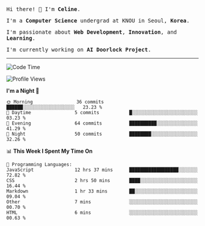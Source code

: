 <p><samp>Hi there! 👋 I'm <b>Celine</b>.</samp></p>
<p><samp>I'm a <b>Computer Science</b> undergrad at KNOU in Seoul, <b>Korea</b>.</samp></p>
<p><samp>I'm passionate about <b>Web Development</b>, <b>Innovation</b>, and <b>Learning</b>.</samp></p>
<p><samp>I'm currently working on <b>AI Doorlock Project</b>.</samp></p>
<hr>

<!--START_SECTION:celine-->
![Code Time](http://img.shields.io/badge/Code%20Time-48%20hrs%2029%20mins-blue)

![Profile Views](http://img.shields.io/badge/Profile%20Views-3-blue)

**I'm a Night 🦉** 

```text
🌞 Morning                36 commits          ██████░░░░░░░░░░░░░░░░░░░   23.23 % 
🌆 Daytime                5 commits           █░░░░░░░░░░░░░░░░░░░░░░░░   03.23 % 
🌃 Evening                64 commits          ██████████░░░░░░░░░░░░░░░   41.29 % 
🌙 Night                  50 commits          ████████░░░░░░░░░░░░░░░░░   32.26 % 
```


📊 **This Week I Spent My Time On** 

```text
💬 Programming Languages: 
JavaScript               12 hrs 37 mins      ██████████████████░░░░░░░   72.82 % 
CSS                      2 hrs 50 mins       ████░░░░░░░░░░░░░░░░░░░░░   16.44 % 
Markdown                 1 hr 33 mins        ██░░░░░░░░░░░░░░░░░░░░░░░   09.04 % 
Other                    7 mins              ░░░░░░░░░░░░░░░░░░░░░░░░░   00.70 % 
HTML                     6 mins              ░░░░░░░░░░░░░░░░░░░░░░░░░   00.63 % 
```


<!--END_SECTION:celine-->

